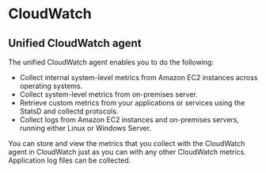 # CloudWatch

## Unified CloudWatch agent

The unified CloudWatch agent enables you to do the following:

* Collect internal system-level metrics from Amazon EC2 instances across operating systems.
* Collect system-level metrics from on-premises server.
* Retrieve custom metrics from your applications or services using the StatsD and collectd protocols.
* Collect logs from Amazon EC2 instances and on-premises servers, running either Linux or Windows Server.

You can store and view the metrics that you collect with the CloudWatch agent in CloudWatch just as you can with any other CloudWatch metrics. Application log files can be collected.
